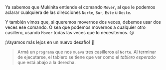 <gs-toolbox toolbox-url="https://raw.githubusercontent.com/MumukiProject/mumuki-guia-gobstones-primeros-programas-kids/master/assets/toolbox_1553274591838.xml"></gs-toolbox>

Ya sabemos que Mukinita entiende el comando `Mover`, al que le podemos aclarar cualquiera de las direcciones `Norte`, `Sur`, `Este` u `Oeste`. 

Y también vimos que, si queremos movernos dos veces, debemos usar dos veces ese comando. O sea que podemos movernos a cualquier otro casillero, usando `Mover` todas las veces que lo necesitemos. :smirk:

¡Vayamos más lejos en un nuevo desafío! :muscle:

> Armá un `programa` que nos `mueva` tres casilleros al `Norte`. Al terminar de ejecutarse, el tablero se tiene que ver como el _tablero esperado_ que está abajo a la derecha.  
